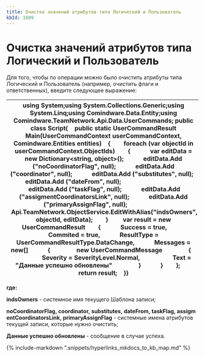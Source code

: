 ```yaml
---
title: Очистка значений атрибутов типа Логический и Пользователь
kbId: 1609
---
```


# Очистка значений атрибутов типа Логический и Пользователь

Для того, чтобы по операции можно было очистить атрибуты типа Логический и Пользователь (например, очистить флаги и ответственных), введите следующее выражение:

| using System;using System.Collections.Generic;using System.Linq;using Comindware.Data.Entity;using Comindware.TeamNetwork.Api.Data.UserCommands; public class Script{    public static UserCommandResult Main(UserCommandContext userCommandContext, Comindware.Entities entities)    {        foreach (var objectId in userCommandContext.ObjectIds)        {            var editData = new Dictionary<string, object>();            editData.Add ("noCoordinatorFlag", null);            editData.Add ("coordinator", null);            editData.Add ("substitutes", null);            editData.Add ("dateFrom", null);                                                editData.Add ("taskFlag", null);            editData.Add ("assigmentCoordinatorsLink", null);            editData.Add ("primaryAssignFlag", null);                        Api.TeamNetwork.ObjectService.EditWithAlias("indsOwners", objectId, editData);        }         var result = new UserCommandResult        {            Success = true,            Commited = true,            ResultType = UserCommandResultType.DataChange,            Messages = new[]            {                new UserCommandMessage                {                    Severity = SeverityLevel.Normal,                    Text = "Данные успешно обновлены"                }            }        };        return result;    }} |
| --- |

**где:**

**indsOwners** - системное имя текущего Шаблона записи;

**noCoordinatorFlag, coordinator, substitutes, dateFrom, taskFlag, assigmentCoordinatorsLink, primaryAssignFlag** - системные имена атрибутов текущей записи, которые нужно очистить;

**Данные успешно обновлены** - сообщение в случае успеха.

{% include-markdown ".snippets/hyperlinks_mkdocs_to_kb_map.md" %}
